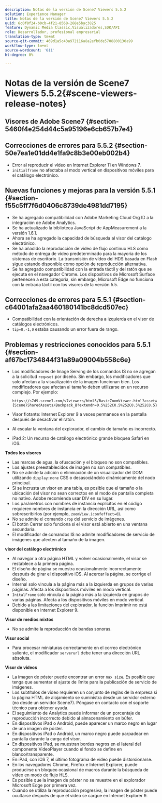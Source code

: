 ```yaml
---
description: Notas de la versión de Scene7 Viewers 5.5.2
solution: Experience Manager
title: Notas de la versión de Scene7 Viewers 5.5.2
uuid: 6c0f8f24-b0cb-4f21-8568-268e5bac3825
feature: Dynamic Media Classic,Visualizadores,SDK/API
role: Desarrollador, profesional empresarial
translation-type: tm+mt
source-git-commit: 469d1a5c43a972116a8a2efb0de5708800130a99
workflow-type: tm+mt
source-wordcount: '611'
ht-degree: 0%

---
```



# Notas de la versión de Scene7 Viewers 5.5.2{#scene-viewers-release-notes}

## Visores de Adobe Scene7 {#section-5460f4e254d44c5a95196e6cb657b7e4}

## Correcciones de errores para 5.5.2 {#section-50e7ea1e01dd4e1fa9c8b3e00eb002b4}

* Error al reproducir el vídeo en Internet Explorer 11 en Windows 7.
* `initialframe` no afectaba al modo vertical en dispositivos móviles para el catálogo electrónico.

## Nuevas funciones y mejoras para la versión 5.5.1 {#section-f55c5ff7f6d0406c8739de4981dd7195}

* Se ha agregado compatibilidad con Adobe Marketing Cloud Org ID a la integración de Adobe Analytics.
* Se ha actualizado la biblioteca JavaScript de AppMeasurement a la versión 1.6.1.
* Ahora se ha agregado la capacidad de búsqueda al visor del catálogo electrónico.
* Se ha añadido la reproducción de vídeo de flujo continuo HLS como método de entrega de vídeo predeterminado para la mayoría de los sistemas de escritorio. La transmisión de vídeo del HDS basada en Flash sigue estando disponible como opción de reproducción alternativa.
* Se ha agregado compatibilidad con la entrada táctil y del ratón que se ejecuta en el navegador Chrome. Los dispositivos de Microsoft Surface pertenecen a esta categoría, sin embargo, Microsoft Edge no funciona con la entrada táctil con los visores de la versión 5.5.

## Correcciones de errores para 5.5.1 {#section-c64001afa2aa460180141bc8dcd507ec}

* Compatibilidad con la orientación de derecha a izquierda en el visor de catálogos electrónicos.
* `tip=0,-1,0` estaba causando un error fuera de rango.

## Problemas y restricciones conocidos para 5.5.1 {#section-af67bc1734844f31a89a09004b558c6e}

* Los modificadores de Image Serving de los comandos IS no se agregan a la solicitud `req=set` por diseño. Sin embargo, los modificadores que solo afectan a la visualización de la imagen funcionan bien. Los modificadores que afectan al tamaño deben utilizarse en un recurso complejo. Por ejemplo:

   `https://s7d9.scene7.com/s7viewers/html5/BasicZoomViewer.html?asset= {Scene7SharedAssets/Backpack_B?extendn=0.5%252C0.5%252C0.5%252C0.5}`

* Visor flotante: Internet Explorer 9 a veces permanece en la pantalla después de desactivar el ratón.
* Al escalar la ventana del explorador, el cambio de tamaño es incorrecto.
* iPad 2: Un recurso de catálogo electrónico grande bloquea Safari en iOS.

**Todos los visores**

* Las marcas de agua, la ofuscación y el bloqueo no son compatibles.
* Los ajustes preestablecidos de imagen no son compatibles.
* No se admite la adición o eliminación de un visualizador del DOM utilizando `display:none` CSS o desasociándolo dinámicamente del nodo principal.
* Si se incrusta un visor en una tabla, es posible que el tamaño o la ubicación del visor no sean correctos en el modo de pantalla completa no nativo. Adobe recomienda usar DIV en su lugar.
* Los parámetros con nombres de instancia explícitos en el código requieren nombres de instancia en la dirección URL, así como sobrescribirlos (por ejemplo, `zoomView.iconfeffect=0`).
* No se admite el comando `crop` del servicio de imágenes.
* El botón Cerrar solo funciona si el visor está abierto en una ventana secundaria.
* El modificador de comandos IS no admite modificadores de servicio de imágenes que afecten al tamaño de la imagen.

**visor del catálogo electrónico**

* Al navegar a otra página HTML y volver ocasionalmente, el visor se restablece a la primera página.
* El diseño de página se muestra ocasionalmente incorrectamente después de girar el dispositivo iOS. Al acercar la página, se corrige el diseño.
* Internal solo vincula a la página más a la izquierda en grupos de varias páginas. Afecta a los dispositivos móviles en modo vertical.
* `InitalFrame` solo vincula a la página más a la izquierda en grupos de varias páginas. Afecta a los dispositivos móviles en modo vertical.
* Debido a las limitaciones del explorador, la función Imprimir no está disponible en Internet Explorer 9.

**Visor de medios mixtos**

* No se admite la reproducción de bandas sonoras.

**Visor social**

* Para procesar miniaturas correctamente en el correo electrónico saliente, el modificador `serverurl` debe tener una dirección URL absoluta.

**Visor de vídeos**

* La imagen de póster puede encontrar un error `max size`. Es posible que tenga que aumentar el ajuste de límite para la publicación de servicio de imágenes.
* Los subtítulos de vídeo requieren un conjunto de reglas de la empresa si la página HTML de alojamiento se suministra desde un servidor externo (no desde un servidor Scene7). Póngase en contacto con el soporte técnico para obtener ayuda.
* El seguimiento de Analytics puede informar de un porcentaje de reproducción incorrecto debido al almacenamiento en búfer.
* En dispositivos iPad o Android, puede aparecer un marco negro en lugar de una imagen de póster.
* En dispositivos iPad o Android, un marco negro puede parpadear en pantalla durante la carga del visor.
* En dispositivos iPad, se muestran bordes negros en el lateral del componente VideoPlayer cuando el fondo se define en blanco/transparente.
* En iPad, con iOS 7, el último fotograma de vídeo puede distorsionarse.
* En los navegadores Chrome, Firefox e Internet Explorer, puede producirse un bloqueo ocasional de macros durante la búsqueda de vídeo en modo de flujo HLS.
* Es posible que la imagen de póster no se muestre en el explorador Microsoft Edge por primera vez.
* Cuando se utiliza la reproducción progresiva, la imagen de póster puede ocultarse después de que el vídeo se cargue en Internet Explorer 9.

